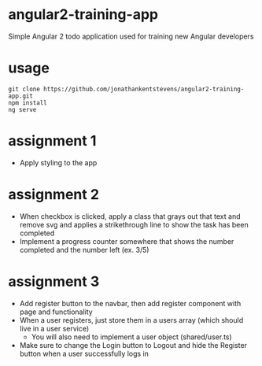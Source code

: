 # angular2-training-app

Simple Angular 2 todo application used for training new Angular developers


# usage

```
git clone https://github.com/jonathankentstevens/angular2-training-app.git
npm install
ng serve
```


# assignment 1
- Apply styling to the app

# assignment 2
- When checkbox is clicked, apply a class that grays out that text and remove svg and applies a strikethrough line to show the task has been completed
- Implement a progress counter somewhere that shows the number completed and the number left (ex. 3/5)

# assignment 3
- Add register button to the navbar, then add register component with page and functionality
- When a user registers, just store them in a users array (which should live in a user service)
   - You will also need to implement a user object (shared/user.ts)
- Make sure to change the Login button to Logout and hide the Register button when a user successfully logs in
